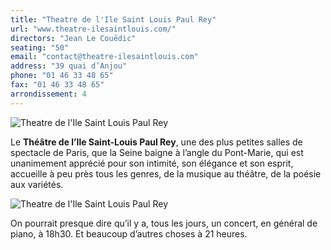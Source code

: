 ```yaml
---
title: "Theatre de l'Ile Saint Louis Paul Rey"
url: "www.theatre-ilesaintlouis.com/"
directors: "Jean Le Couëdic"
seating: "50"
email: "contact@theatre-ilesaintlouis.com"
address: "39 quai d’Anjou"
phone: "01 46 33 48 65"
fax: "01 46 33 48 65"
arrondissement: 4
---
```


![Theatre de l'Ile Saint Louis Paul Rey](../images/4eme/theatre-ile-saint-louis-paul-rey/theatre-ile-saint-louis-paul-rey-1.jpg)

Le **Théâtre de l’Ile Saint-Louis Paul Rey**, une des plus petites salles de spectacle de Paris, que la Seine baigne à l’angle du Pont-Marie, qui est unanimement apprécié pour son intimité, son élégance et son esprit, accueille à peu près tous les genres, de la musique au théâtre, de la poésie aux variétés.

![Theatre de l'Ile Saint Louis Paul Rey](../images/4eme/theatre-ile-saint-louis-paul-rey/theatre-ile-saint-louis-paul-rey-2.jpg)

On pourrait presque dire qu’il y a, tous les jours, un concert, en général de piano, à 18h30. Et beaucoup d’autres choses à 21 heures.
